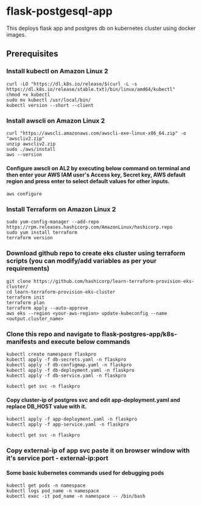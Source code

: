 # flask-postgesql-app
This deploys flask app and postgres db on kubernetes cluster using docker images.

## Prerequisites

### Install kubectl on Amazon Linux 2
```
curl -LO "https://dl.k8s.io/release/$(curl -L -s https://dl.k8s.io/release/stable.txt)/bin/linux/amd64/kubectl"
chmod +x kubectl
sudo mv kubectl /usr/local/bin/
kubectl version --short --client
```

### Install awscli on Amazon Linux 2
```
curl "https://awscli.amazonaws.com/awscli-exe-linux-x86_64.zip" -o "awscliv2.zip"
unzip awscliv2.zip
sudo ./aws/install
aws --version
```
#### Configure awscli on AL2 by executing below command on terminal and then enter your AWS IAM user's Access key, Secret key, AWS default region and press enter to select default values for other inputs.
```
aws configure
```

### Install Terraform on Amazon Linux 2
```
sudo yum-config-manager --add-repo https://rpm.releases.hashicorp.com/AmazonLinux/hashicorp.repo
sudo yum install terraform
terraform version
```

### Download github repo to create eks cluster using terraform scripts (you can modify/add variables as per your requirements)
```
git clone https://github.com/hashicorp/learn-terraform-provision-eks-cluster/
cd learn-terraform-provision-eks-cluster
terraform init
terraform plan
terraform apply --auto-approve
aws eks --region <your-aws-region> update-kubeconfig --name <output.cluster_name>
```

### Clone this repo and navigate to flask-postgres-app/k8s-manifests and execute below commands
```
kubectl create namespace flaskpro
kubectl apply -f db-secrets.yaml -n flaskpro
kubectl apply -f db-configmap.yaml -n flaskpro
kubectl apply -f db-deployment.yaml -n flaskpro
kubectl apply -f db-service.yaml -n flaskpro

kubectl get svc -n flaskpro
```
#### Copy cluster-ip of postgres svc and edit app-deployment.yaml and replace DB_HOST value with it.
```
kubectl apply -f app-deployment.yaml -n flaskpro
kubectl apply -f app-service.yaml -n flaskpro

kubectl get svc -n flaskpro
```

### Copy external-ip of app svc paste it on browser window with it's service port - external-ip:port

#### Some basic kubernetes commands used for debugging pods
```
kubectl get pods -n namespace
kubectl logs pod_name -n namespace
kubectl exec -it pod_name -n namespace -- /bin/bash
```
